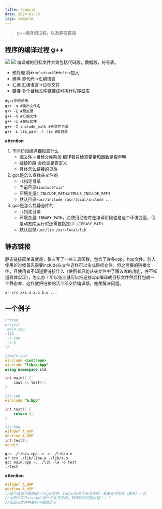 ```yaml
---
title: compile
date: 2024-01-30
tags: compile
---
```

> g++编译的过程，以及静态链接
<!--more-->

## 程序的编译过程 g++
![](pic/compile-1.png)
![](pic/compile-2.webp)
编译成的目标文件大致包括代码段，数据段，符号表。
- 预处理 将`#include<>和#define`加入
- 编译 源代码->汇编语言
- 汇编 汇编语言->目标文件
- 链接 多个目标文件链接成可执行程序或库
```shell
#gcc中的使用
g++ -o #输出文件名
g++ -E #预处理
g++ -S #汇编文件
g++ -c #目标文件
g++ -I include_path #头文件目录
g++ -L lib_path -l lib #库目录
```
 
**attention**
1. 不同阶段编译器检查什么
   - 源文件->目标文件阶段 编译器只检查变量和函数是否声明
   - 链接阶段 会检查是否定义
   - 具体怎么链接的见后
2. gcc是怎么查找头文件的
   - `-I`指定目录
   - 当前目录`#include"xxx"`
   - 环境变量`C_INLCUDE_PATH`or`CPLUS_INCLUDE_PATH`
   - 默认目录`/usr/include /usr/local/include ...`
3. gcc是怎么找静态库的
   - `-L`指定目录
   - 环境变量`LIBRARY_PATH`，若使用动态库在编译阶段也是这个环境变量，但是动态库运行时还需要指定`LD_LIBRARY_PATH`
   - 默认目录`/usr/lib /usr/local/lib`


## 静态链接
静态链接简单说就是，张三写了一些工具函数，包含了许多cpp，hpp文件。别人使用的时候首先需要include头文件这样可以生成目标文件，但之后要的链接文件，且使用者不知道要链接什么（使用者只能从头文件中了解该库的功能，并不知道具体实现），怎么办？所以张三就可以把这些cpp编译成目标文件然后打包成一个静态库，这样就把链接的活全部交给编译器，完美解决问题。
```shell
ar crs xxx.a a.o b.o ...
```

## 一个例子
```c++
/*tree
project
-main.cpp
-lib
--a.cpp
--a.h
*/

//main.cpp
#include <iostream>
#include "lib/a.hpp"
using namespace std;

int main() {
    cout << test();
}

//a.cpp
#include "a.hpp"

int test() {
    return 1;
}

//a.hpp
#ifndef A_HPP
#define A_HPP
int test();
#endif
```

```shell
gcc ./lib/a.cpp -c -o ./lib/a.o
ar crs ./lib/liba.a ./lib/a.o
gcc main.cpp -L ./lib -la -o test
./test
```
**attention**
  
```c++
#ifndef A_HPP
#define A_HPP
//这个语句只是保证一个cpp文件，include多个头文件时，若重复只包含（展开）一次
//当两个文件include同一个头文件时，链接时就可能出错！！！
//因此头文件中最好不要放定义
```